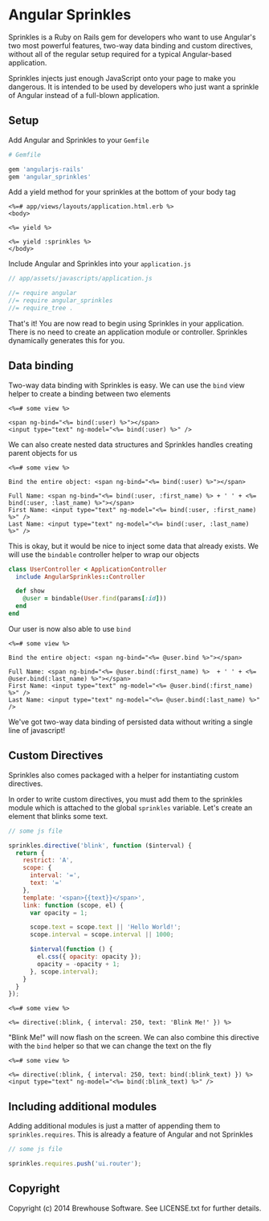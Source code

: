 # Angular Sprinkles

Sprinkles is a Ruby on Rails gem for developers who want to use Angular's two most powerful features, two-way data binding and
custom directives, without all of the regular setup required for a typical Angular-based application.

Sprinkles injects just enough JavaScript onto your page to make you dangerous. It is intended to be used by developers who just
want a sprinkle of Angular instead of a full-blown application.

## Setup

Add Angular and Sprinkles to your `Gemfile`

```ruby
# Gemfile

gem 'angularjs-rails'
gem 'angular_sprinkles'
```

Add a yield method for your sprinkles at the bottom of your body tag

```erb
<%=# app/views/layouts/application.html.erb %>
<body>

<%= yield %>

<%= yield :sprinkles %>
</body>
```

Include Angular and Sprinkles into your `application.js`

```js
// app/assets/javascripts/application.js

//= require angular
//= require angular_sprinkles
//= require_tree .
```

That's it! You are now read to begin using Sprinkles in your application. There is no need to create an application module or
controller. Sprinkles dynamically generates this for you.

## Data binding

Two-way data binding with Sprinkles is easy. We can use the `bind` view helper to create a binding between two elements

```erb
<%=# some view %>

<span ng-bind="<%= bind(:user) %>"></span>
<input type="text" ng-model="<%= bind(:user) %>" />
```

We can also create nested data structures and Sprinkles handles creating parent objects for us

```erb
<%=# some view %>

Bind the entire object: <span ng-bind="<%= bind(:user) %>"></span>

Full Name: <span ng-bind="<%= bind(:user, :first_name) %> + ' ' + <%= bind(:user, :last_name) %>"></span>
First Name: <input type="text" ng-model="<%= bind(:user, :first_name) %>" />
Last Name: <input type="text" ng-model="<%= bind(:user, :last_name) %>" />
```

This is okay, but it would be nice to inject some data that already exists. We will use the `bindable` controller helper to wrap our objects

```ruby
class UserController < ApplicationController
  include AngularSprinkles::Controller

  def show
    @user = bindable(User.find(params[:id]))
  end
end
```

Our user is now also able to use `bind`

```erb
<%=# some view %>

Bind the entire object: <span ng-bind="<%= @user.bind %>"></span>

Full Name: <span ng-bind="<%= @user.bind(:first_name) %>  + ' ' + <%= @user.bind(:last_name) %>"></span>
First Name: <input type="text" ng-model="<%= @user.bind(:first_name) %>" />
Last Name: <input type="text" ng-model="<%= @user.bind(:last_name) %>" />
```

We've got two-way data binding of persisted data without writing a single line of javascript!

## Custom Directives

Sprinkles also comes packaged with a helper for instantiating custom directives.

In order to write custom directives, you must add them to the sprinkles module which is attached to the global `sprinkles` variable.
Let's create an element that blinks some text.

```js
// some js file

sprinkles.directive('blink', function ($interval) {
  return {
    restrict: 'A',
    scope: {
      interval: '=',
      text: '='
    },
    template: '<span>{{text}}</span>',
    link: function (scope, el) {
      var opacity = 1;

      scope.text = scope.text || 'Hello World!';
      scope.interval = scope.interval || 1000;

      $interval(function () {
        el.css({ opacity: opacity });
        opacity = -opacity + 1;
      }, scope.interval);
    }
  }
});
```

```erb
<%=# some view %>

<%= directive(:blink, { interval: 250, text: 'Blink Me!' }) %>
```

"Blink Me!" will now flash on the screen. We can also combine this directive with the `bind` helper so that we can change the text on the fly

```erb
<%=# some view %>

<%= directive(:blink, { interval: 250, text: bind(:blink_text) }) %>
<input type="text" ng-model="<%= bind(:blink_text) %>" />
```

## Including additional modules

Adding additional modules is just a matter of appending them to `sprinkles.requires`. This is already a feature of Angular and not Sprinkles

```js
// some js file

sprinkles.requires.push('ui.router');
```

## Copyright

Copyright (c) 2014 Brewhouse Software. See LICENSE.txt for further details.
